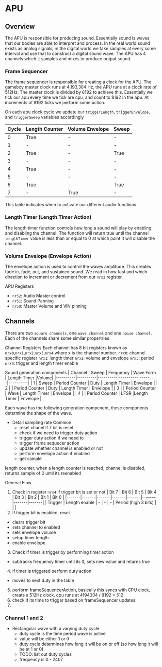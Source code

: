 # APU

## Overview
The APU is responsible for producing sound. Essentially sound is waves that our bodies are able to interpret and process.
In the real world sound exists as analog signals, in the digital world we take samples at every some interval and use that to construct a digital sound wave. The APU has 4 channels which it samples and mixes to produce output sound.

### Frame Sequencer
The frame sequencer is responsible for creating a clock for the APU. The gameboy master clock runs at 4,193,304 Hz, the APU runs at a clock rate of 512Hz. The master clock is divided by 8192 to achieve this. Essentially we tick our apu every time we tick are cpu, and count to 8192 in the apu. At increments of 8192 ticks we perform some action.

On each apu clock cycle we update our `triggerLength`, `triggerEnvelope`, and `triggerSweep` variables accordingly


| Cycle | Length Counter | Volume Envelope | Sweep |
|-------|----------------|-----------------|-------|
| 0     | True           | -               | -     |
| 1     | -              | -               | -     |
| 2     | True           | -               | True  |
| 3     | -              | -               | -     |
| 4     | True           | -               | -     |
| 5     | -              | -               | -     |
| 6     | True           | -               | True  |
| 7     | -              | True            | -     |


This table indicates when to activate our different audio functions

### Length Timer (Length Timer Action)
The length timer function controls how long a sound will play by enabling and disabling the channel. The function will return true until the channel `lengthTimer` value is less than or equal to 0 at which point it will disable the channel.

### Volume Envelope (Envelope Action)
The envelope action is used to control the waves amplitude. This creates fade in, fade, out, and sustained sound. We read in how fast and which direction to increment or decrement from our `nrx2` register.

APU Registers
- `nr52`: Audio Master control
- `nr51`: Sound Panning
- `nr50`: Master Volume and VIN pinning

## Channels
There are two `square channels`, one `wave channel` and one `noise channel`. Each of the channels share some similar propertries.

Channel Registers
Each channel has 8 bit registers known as `nrx0`,`nrx1`,`nrx2`,`nrx3`,`nrx4` where x is the channel number.
`nrx0`: channel specific register
`nrx1`: length timer
`nrx2`: volume and envelope
`nrx3`: period
`nrx4`: trigger and length timer enable 


Sound generation components
| Channel | Sweep | Frequency | Wave Form	 | Length Timer |Volume|
|----------|----------|----------|----------|----------|----------|
| 1 | Sweep  | Period Counter	  | Duty  | Length Timer	  | Envelope |
| 2  |   | Period Counter	| Duty  | Length Timer	  | Envelope  |
| 3  |    | Period Counter	  | Wave  | Length Timer	 | Envelope  |
| 4  |    | Period Counter	 | LFSR  |Length Timer	 | Envelope |

Each wave has the following generation component, these components determine the shape of the wave.

- Detail sampling rate
Common
  - reset chanel if 7 bit is reset
  - check if we need to trigger duty action
  - trigger duty action if we need to
  - trigger frame sequecer action
  - update whether channel is enabled or not
  - perform envelope action if enabled
  - get sample
  
length counter, when a length counter is reached, channel is disabled, returns sample of 0 until its reenabled

General Flow
1) Check in register `nrx4` if trigger bit is set or not
| Bit 7 | Bit 6 | Bit 5 | Bit 4 | Bit 3 | Bit 2 | Bit 1 | Bit 0 |
|-------|-------|-------|-------|-------|-------|-------|-------|
| Trigger | Length enable | - | - | - | Period (high 3 bits) | | | 
2) If trigger bit is enabled, reset
  - clears trigger bit
  - sets channel to enabled
  - sets envelope volume
  - setup timer length
  - enable envelope
3) Check if timer is trigger by performing timer action
  - subtracks frequency timer until its 0, sets new value and returns true
4) If timer is triggered perform duty action
  - moves to next duty in the table
5) perform frameSequencerAction, basically this syncs with CPU clock, creats a 512Hz clock. cpu runs at 4194304 / 8192 = 512
6) check if its time to trigger based on frameSequencer updates
7)

### Channel 1 and 2
- Rectangular wave with a varying duty cycle
  - duty cycle is the time period wave is active
  - value will be either 1 or 0
  - duty cycle determines how long it will be on or off (so how long it will be at 1 or 0)
  - TODO: list out duty cycles
  - frequency is 0 - 2407